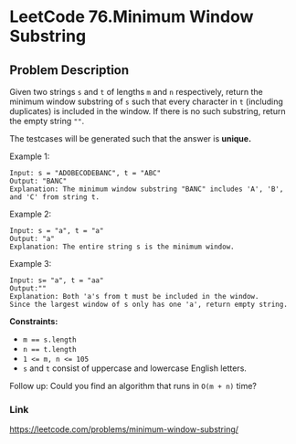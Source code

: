 # LeetCode 76.Minimum Window Substring

## Problem Description

Given two strings `s` and `t` of lengths `m` and `n` respectively, return the minimum window substring of `s` such that every character in `t` (including duplicates) is included in the window. If there is no such substring, return the empty string `""`.

The testcases will be generated such that the answer is **unique.**

Example 1:

    Input: s = "ADOBECODEBANC", t = "ABC"
    Output: "BANC"
    Explanation: The minimum window substring "BANC" includes 'A', 'B', and 'C' from string t.

Example 2:

    Input: s = "a", t = "a"
    Output: "a"
    Explanation: The entire string s is the minimum window.

Example 3:

    Input: s= "a", t = "aa"
    Output:""
    Explanation: Both 'a's from t must be included in the window.
    Since the largest window of s only has one 'a', return empty string.

**Constraints:**

- `m == s.length`
- `n == t.length`
- `1 <= m, n <= 105`
- `s` and `t` consist of uppercase and lowercase English letters.

Follow up: Could you find an algorithm that runs in `O(m + n)` time?

### Link

https://leetcode.com/problems/minimum-window-substring/

